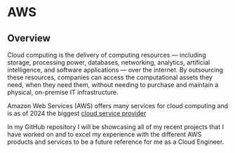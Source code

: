 # AWS

## Overview

Cloud computing is the delivery of computing resources — including storage, processing power, databases, networking, analytics, artificial intelligence, and software applications — over the internet.
By outsourcing these resources, companies can access the computational assets they need, when they need them, without needing to purchase and maintain a physical, on-premise IT infrastructure.

Amazon Web Services (AWS) offers many services for cloud computing and is as of 2024 the biggest [cloud service provider](<https://www.cloudzero.com/blog/cloud-service-providers/#:~:text=1.,%2Da%2DService%20(IaaS)>)

In my GitHub repository I will be showcasing all of my recent projects that I have worked on and to excel my experience with the different AWS products and services to be a future reference for me as a Cloud Engineer.
